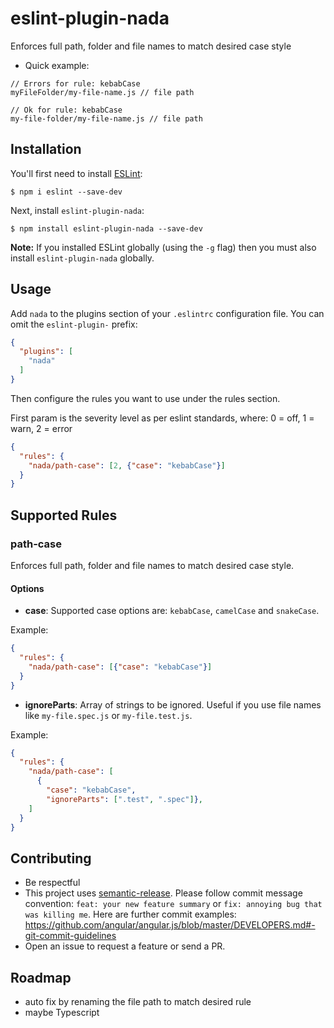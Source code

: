 # eslint-plugin-nada

Enforces full path, folder and file names to match desired case style

* Quick example:
```
// Errors for rule: kebabCase
myFileFolder/my-file-name.js // file path

// Ok for rule: kebabCase
my-file-folder/my-file-name.js // file path

```

## Installation

You'll first need to install [ESLint](http://eslint.org):

```
$ npm i eslint --save-dev
```

Next, install `eslint-plugin-nada`:

```
$ npm install eslint-plugin-nada --save-dev
```

**Note:** If you installed ESLint globally (using the `-g` flag) then you must also install `eslint-plugin-nada` globally.

## Usage

Add `nada` to the plugins section of your `.eslintrc` configuration file. You can omit the `eslint-plugin-` prefix:

```json
{
  "plugins": [
    "nada"
  ]
}
```


Then configure the rules you want to use under the rules section.

First param is the severity level as per eslint standards, where: 0 = off, 1 = warn, 2 = error

```json
{
  "rules": {
    "nada/path-case": [2, {"case": "kebabCase"}]
  }
}
```


## Supported Rules

### path-case

Enforces full path, folder and file names to match desired case style.

#### Options

* **case**: Supported case options are: `kebabCase`, `camelCase` and `snakeCase`.

Example:
```json
{
  "rules": {
    "nada/path-case": [{"case": "kebabCase"}]
  }
}
```

* **ignoreParts**: Array of strings to be ignored. Useful if you use file names like `my-file.spec.js` or `my-file.test.js`.

Example:
```json
{
  "rules": {
    "nada/path-case": [
      {
        "case": "kebabCase",
        "ignoreParts": [".test", ".spec"]},
    ]
  }
}
```

## Contributing

* Be respectful
* This project uses [semantic-release](https://github.com/semantic-release/semantic-release).
Please follow commit message convention: `feat: your new feature summary` or `fix: annoying bug that was killing me`.
Here are further commit examples: https://github.com/angular/angular.js/blob/master/DEVELOPERS.md#-git-commit-guidelines
* Open an issue to request a feature or send a PR.


## Roadmap

* auto fix by renaming the file path to match desired rule
* maybe Typescript

